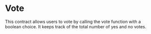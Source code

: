 # Vote
This contract allows users to vote by calling the vote function with a boolean choice. It keeps track of the total number of yes and no votes.
